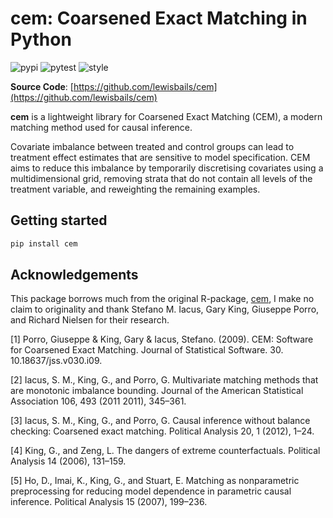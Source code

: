 # cem: Coarsened Exact Matching in Python

![pypi](https://img.shields.io/pypi/v/cem.svg)
![pytest](https://github.com/lewisbails/cem/actions/workflows/pytest.yml/badge.svg?event=push&branch=master)
![style](https://github.com/lewisbails/cem/actions/workflows/style.yml/badge.svg?event=push&branch=master)

**Source Code**: [https://github.com/lewisbails/cem](https://github.com/lewisbails/cem)

**cem** is a lightweight library for Coarsened Exact Matching (CEM), a modern matching method used for causal inference.

Covariate imbalance between treated and control groups can lead to treatment effect estimates that are sensitive to model specification. CEM aims to reduce this imbalance by temporarily discretising covariates using a multidimensional grid, removing strata that do not contain all levels of the treatment variable, and reweighting the remaining examples.

## Getting started

```bash
pip install cem
```

## Acknowledgements

This package borrows much from the original R-package, [cem](https://cran.r-project.org/web/packages/cem/index.html), I make no claim to originality and thank Stefano M. Iacus, Gary King, Giuseppe Porro, and Richard Nielsen for their research.

[1] Porro, Giuseppe & King, Gary & Iacus, Stefano. (2009). CEM: Software for Coarsened Exact Matching. Journal of Statistical Software. 30. 10.18637/jss.v030.i09.

[2] Iacus, S. M., King, G., and Porro, G. Multivariate matching methods that are monotonic imbalance bounding. Journal of the American Statistical Association 106, 493 (2011 2011), 345–361.

[3] Iacus, S. M., King, G., and Porro, G. Causal inference without balance checking: Coarsened exact matching. Political Analysis 20, 1 (2012), 1–24.

[4] King, G., and Zeng, L. The dangers of extreme counterfactuals. Political Analysis 14 (2006), 131–159.

[5] Ho, D., Imai, K., King, G., and Stuart, E. Matching as nonparametric preprocessing for reducing model dependence in parametric causal inference. Political Analysis 15 (2007), 199–236.
